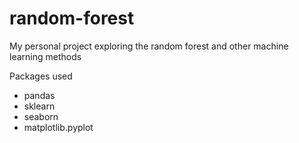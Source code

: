 # random-forest

My personal project exploring the random forest and other machine learning methods

Packages used
- pandas
- sklearn
- seaborn
- matplotlib.pyplot